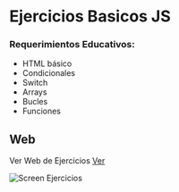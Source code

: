 # Ejercicios Basicos JS

### Requerimientos Educativos:

- HTML básico
- Condicionales
- Switch
- Arrays
- Bucles
- Funciones


## Web
Ver Web de Ejercicios [Ver](https://bit.ly/35guzNk)

![Screen Ejercicios](https://raw.githubusercontent.com/maomur/ejercicios-basicos-js/screen.png)




